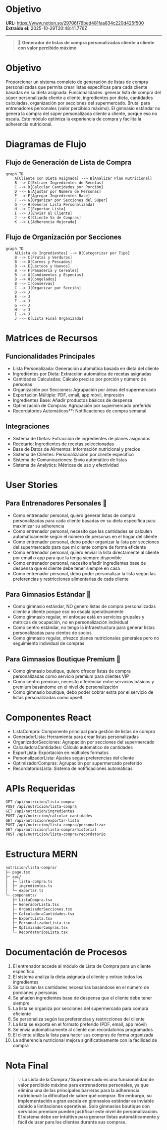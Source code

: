 # Objetivo

**URL:** https://www.notion.so/29706f76bed481faa834c220d425f500
**Extraído el:** 2025-10-29T20:48:41.776Z

---

> 🛒 **Generador de listas de compra personalizadas cliente a cliente con valor percibido máximo**

# Objetivo

Proporcionar un sistema completo de generación de listas de compra personalizadas que permita crear listas específicas para cada cliente basadas en su dieta asignada. Funcionalidades: generar lista de compra del súper personalizada cliente a cliente, ingredientes por dieta, cantidades calculadas, organización por secciones del supermercado. Brutal para entrenadores personales (valor percibido máximo). El gimnasio estándar no genera la compra del súper personalizada cliente a cliente, porque eso no escala. Este módulo optimiza la experiencia de compra y facilita la adherencia nutricional.

# Diagramas de Flujo

## Flujo de Generación de Lista de Compra

```mermaid
graph TD
    A[Cliente con Dieta Asignada] --> B[Analizar Plan Nutricional]
    B --> C[Extraer Ingredientes de Recetas]
    C --> D[Calcular Cantidades por Porción]
    D --> E[Ajustar por Número de Personas]
    E --> F[Agregar Ingredientes Base]
    F --> G[Organizar por Secciones del Súper]
    G --> H[Generar Lista Personalizada]
    H --> I[Exportar Lista]
    I --> J[Enviar al Cliente]
    J --> K[Cliente Va de Compras]
    K --> L[Adherencia Mejorada]
```

## Flujo de Organización por Secciones

```mermaid
graph TD
    A[Lista de Ingredientes] --> B[Categorizar por Tipo]
    B --> C[Frutas y Verduras]
    B --> D[Carnes y Pescados]
    B --> E[Lácteos y Huevos]
    B --> F[Panadería y Cereales]
    B --> G[Condimentos y Especias]
    B --> H[Congelados]
    B --> I[Conservas]
    C --> J[Organizar por Sección]
    D --> J
    E --> J
    F --> J
    G --> J
    H --> J
    I --> J
    J --> K[Lista Final Organizada]
```

# Matrices de Recursos

## Funcionalidades Principales

- Lista Personalizada: Generación automática basada en dieta del cliente
- Ingredientes por Dieta: Extracción automática de recetas asignadas
- Cantidades Calculadas: Cálculo preciso por porción y número de personas
- Organización por Secciones: Agrupación por áreas del supermercado
- Exportación Múltiple: PDF, email, app móvil, impresión
- Ingredientes Base: Añadir productos básicos de despensa
- Optimización de Compras: Agrupación por supermercado preferido
- Recordatorios Automáticos**: Notificaciones de compra semanal
## Integraciones

- Sistema de Dietas: Extracción de ingredientes de planes asignados
- Recetario: Ingredientes de recetas seleccionadas
- Base de Datos de Alimentos: Información nutricional y precios
- Sistema de Clientes: Personalización por cliente específico
- Sistema de Comunicaciones: Envío automático de listas
- Sistema de Analytics: Métricas de uso y efectividad
# User Stories

## Para Entrenadores Personales 🧍

- Como entrenador personal, quiero generar listas de compra personalizadas para cada cliente basadas en su dieta específica para maximizar su adherencia
- Como entrenador personal, necesito que las cantidades se calculen automáticamente según el número de personas en el hogar del cliente
- Como entrenador personal, debo poder organizar la lista por secciones del supermercado para que mi cliente compre de forma eficiente
- Como entrenador personal, quiero enviar la lista directamente al cliente por email o app para que la tenga siempre disponible
- Como entrenador personal, necesito añadir ingredientes base de despensa que el cliente debe tener siempre en casa
- Como entrenador personal, debo poder personalizar la lista según las preferencias y restricciones alimentarias de cada cliente
## Para Gimnasios Estándar 🏢

- Como gimnasio estándar, NO genero listas de compra personalizadas cliente a cliente porque eso no escala operativamente
- Como gimnasio regular, mi enfoque está en servicios grupales y métricas de ocupación, no en personalización individual
- Como centro estándar, no tengo la infraestructura para generar listas personalizadas para cientos de socios
- Como gimnasio regular, ofrezco planes nutricionales generales pero no seguimiento individual de compras
## Para Gimnasios Boutique Premium 🏢

- Como gimnasio boutique, quiero ofrecer listas de compra personalizadas como servicio premium para clientes VIP
- Como centro premium, necesito diferenciar entre servicios básicos y premium basándome en el nivel de personalización
- Como gimnasio boutique, debo poder cobrar extra por el servicio de listas personalizadas como upsell
# Componentes React

- ListaCompra: Componente principal para gestión de listas de compra
- GeneradorLista: Herramienta para crear listas personalizadas
- OrganizadorSecciones: Agrupación por secciones del supermercado
- CalculadoraCantidades: Cálculo automático de cantidades
- ExportLista: Exportación en múltiples formatos
- PersonalizadorLista: Ajustes según preferencias del cliente
- OptimizadorCompras: Agrupación por supermercado preferido
- RecordatoriosLista: Sistema de notificaciones automáticas
# APIs Requeridas

```bash
GET /api/nutricion/lista-compra
POST /api/nutricion/lista-compra
GET /api/nutricion/ingredientes
POST /api/nutricion/calcular-cantidades
GET /api/nutricion/exportar-lista
POST /api/nutricion/lista-compra/personalizar
GET /api/nutricion/lista-compra/historial
POST /api/nutricion/lista-compra/recordatorio
```

# Estructura MERN

```bash
nutricion/lista-compra/
├─ page.tsx
├─ api/
│  ├─ lista-compra.ts
│  ├─ ingredientes.ts
│  └─ exportar.ts
└─ components/
   ├─ ListaCompra.tsx
   ├─ GeneradorLista.tsx
   ├─ OrganizadorSecciones.tsx
   ├─ CalculadoraCantidades.tsx
   ├─ ExportLista.tsx
   ├─ PersonalizadorLista.tsx
   ├─ OptimizadorCompras.tsx
   └─ RecordatoriosLista.tsx
```

# Documentación de Procesos

1. El entrenador accede al módulo de Lista de Compra para un cliente específico
1. El sistema analiza la dieta asignada al cliente y extrae todos los ingredientes
1. Se calculan las cantidades necesarias basándose en el número de porciones y personas
1. Se añaden ingredientes base de despensa que el cliente debe tener siempre
1. La lista se organiza por secciones del supermercado para compra eficiente
1. Se personaliza según las preferencias y restricciones del cliente
1. La lista se exporta en el formato preferido (PDF, email, app móvil)
1. Se envía automáticamente al cliente con recordatorios programados
1. El cliente utiliza la lista para hacer sus compras de forma organizada
1. La adherencia nutricional mejora significativamente con la facilidad de compra
# Nota Final

> 💡 **La Lista de la Compra / Supermercado es una funcionalidad de valor percibido máximo para entrenadores personales, ya que elimina una de las principales barreras para la adherencia nutricional: la dificultad de saber qué comprar. Sin embargo, su implementación a gran escala en gimnasios estándar es inviable debido a limitaciones operativas. Solo gimnasios boutique con servicios premium pueden justificar este nivel de personalización. El sistema debe ser intuitivo para generar listas automáticamente y fácil de usar para los clientes durante sus compras.**


